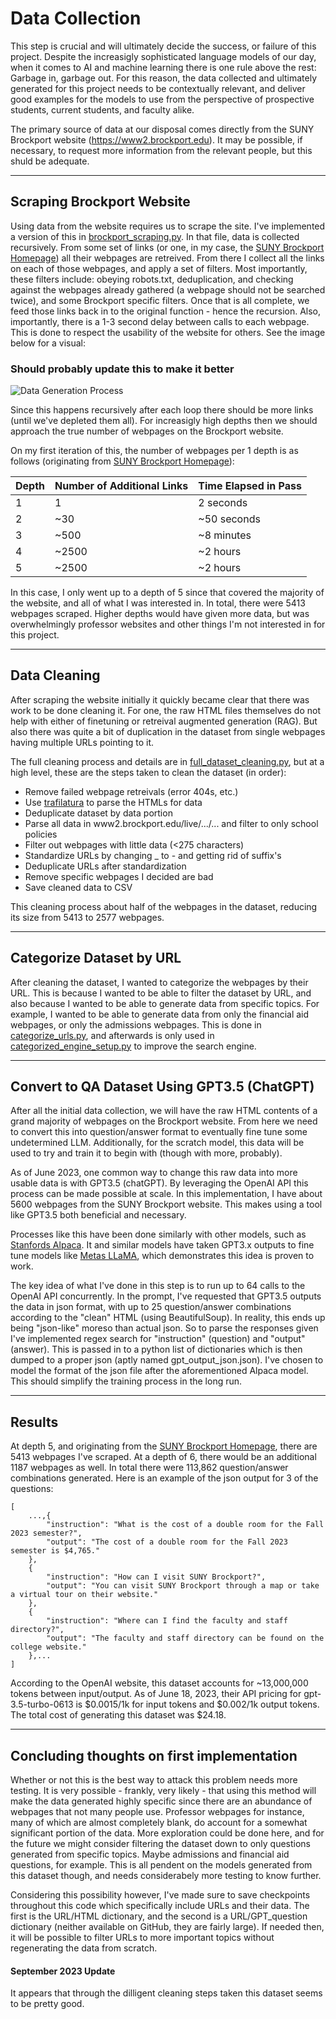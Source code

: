 # Data Collection

This step is crucial and will ultimately decide the success, or failure of this project. Despite the increasigly sophisticated language models of our day, when it comes to AI and machine learning there is one rule above the rest:  Garbage in, garbage out. For this reason, the data collected and ultimately generated for this project needs to be contextually relevant, and deliver good examples for the models to use from the perspective of prospective students, current students, and faculty alike.

The primary source of data at our disposal comes directly from the SUNY Brockport website (https://www2.brockport.edu). It may be possible, if necessary, to request more information from the relevant people, but this shuld be adequate. 

---
## Scraping Brockport Website

Using data from the website requires us to scrape the site. I've implemented a version of this in [brockport_scraping.py](./brockport_scraping.py). In that file, data is collected recursively. From some set of links (or one, in my case, the [SUNY Brockport Homepage](https://www2.brockport.edu/)) all their webpages are retreived. From there I collect all the links on each of those webpages, and apply a set of filters. Most importantly, these filters include: obeying robots.txt, deduplication, and checking against the webpages already gathered (a webpage should not be searched twice), and some Brockport specific filters. Once that is all complete, we feed those links back in to the original function - hence the recursion. Also, importantly, there is a 1-3 second delay between calls to each webpage. This is done to respect the usability of the website for others. See the image below for a visual:

### **Should probably update this to make it better**
![Data Generation Process](https://i.ibb.co/KjnySP1/cycle-white.png)

Since this happens recursively after each loop there should be more links (until we've depleted them all). For increasigly high depths then we should approach the true number of webpages on the Brockport website.

On my first iteration of this, the number of webpages per 1 depth is as follows (originating from [SUNY Brockport Homepage](https://www2.brockport.edu/)):

| Depth | Number of Additional Links | Time Elapsed in Pass |
|-------|----------------------------|----------------------|
| 1     | 1                          | 2 seconds            |
| 2     | ~30                        | ~50 seconds          |
| 3     | ~500                       | ~8 minutes           |
| 4     | ~2500                      | ~2 hours             |
| 5     | ~2500                      | ~2 hours             |

In this case, I only went up to a depth of 5 since that covered the majority of the website, and all of what I was interested in. In total, there were 5413 webpages scraped. Higher depths would have given more data, but was overwhelmingly professor websites and other things I'm not interested in for this project.

---
## Data Cleaning

After scraping the website initially it quickly became clear that there was work to be done cleaning it. For one, the raw HTML files themselves do not help with either of finetuning or retreival augmented generation (RAG). But also there was quite a bit of duplication in the dataset from single webpages having multiple URLs pointing to it.

The full cleaning process and details are in [full_dataset_cleaning.py](./full_dataset_cleaning.py), but at a high level, these are the steps taken to clean the dataset (in order):

- Remove failed webpage retreivals (error 404s, etc.)
- Use [trafilatura](https://trafilatura.readthedocs.io/en/latest/) to parse the HTMLs for data
- Deduplicate dataset by data portion
- Parse all data in www2.brockport.edu/live/.../... and filter to only school policies
- Filter out webpages with little data (<275 characters)
- Standardize URLs by changing _ to - and getting rid of suffix's
- Deduplicate URLs after standardization
- Remove specific webpages I decided are bad
- Save cleaned data to CSV

This cleaning process about half of the webpages in the dataset, reducing its size from 5413 to 2577 webpages. 

---
## Categorize Dataset by URL

After cleaning the dataset, I wanted to categorize the webpages by their URL. This is because I wanted to be able to filter the dataset by URL, and also because I wanted to be able to generate data from specific topics. For example, I wanted to be able to generate data from only the financial aid webpages, or only the admissions webpages. This is done in [categorize_urls.py](./categorize_urls.py), and afterwards is only used in [categorized_engine_setup.py](../chatgpt-pe/categorized_engine_setup.py) to improve the search engine.

---
## Convert to QA Dataset Using GPT3.5 (ChatGPT)

After all the initial data collection, we will have the raw HTML contents of a grand majority of webpages on the Brockport website. From here we need to convert this into question/answer format to eventually fine tune some undetermined LLM. Additionally, for the scratch model, this data will be used to try and train it to begin with (though with more, probably). 

As of June 2023, one common way to change this raw data into more usable data is with GPT3.5 (chatGPT). By leveraging the OpenAI API this process can be made possible at scale. In this implementation, I have about 5600 webpages from the SUNY Brockport website. This makes using a tool like GPT3.5 both beneficial and necessary. 

Processes like this have been done similarly with other models, such as [Stanfords Alpaca](https://github.com/tatsu-lab/stanford_alpaca). It and similar models have taken GPT3.x outputs to fine tune models like [Metas LLaMA](https://github.com/facebookresearch/llama), which demonstrates this idea is proven to work.

The key idea of what I've done in this step is to run up to 64 calls to the OpenAI API concurrently. In the prompt, I've requested that GPT3.5 outputs the data in json format, with up to 25 question/answer combinations according to the "clean" HTML (using BeautifulSoup). In reality, this ends up being "json-like" moreso than actual json. So to parse the responses given I've implemented regex search for "instruction" (question) and "output" (answer). This is passed in to a python list of dictionaries which is then dumped to a proper json (aptly named gpt_output_json.json). I've chosen to model the format of the json file after the aforementioned Alpaca model. This should simplify the training process in the long run.

---
## Results

At depth 5, and originating from the [SUNY Brockport Homepage](https://www2.brockport.edu/), there are 5413 webpages I've scraped. At a depth of 6, there would be an additional 1187 webpages as well. In total there were 113,862 question/answer combinations generated. Here is an example of the json output for 3 of the questions:

```
[
    ...,{
        "instruction": "What is the cost of a double room for the Fall 2023 semester?",
        "output": "The cost of a double room for the Fall 2023 semester is $4,765."
    },
    {
        "instruction": "How can I visit SUNY Brockport?",
        "output": "You can visit SUNY Brockport through a map or take a virtual tour on their website."
    },
    {
        "instruction": "Where can I find the faculty and staff directory?",
        "output": "The faculty and staff directory can be found on the college website."
    },...
]
```

According to the OpenAI website, this dataset accounts for ~13,000,000 tokens between input/output. As of June 18, 2023, their API pricing for gpt-3.5-turbo-0613 is $0.0015/1k for input tokens and $0.002/1k output tokens. The total cost of generating this dataset was $24.18.

---
## Concluding thoughts on first implementation

Whether or not this is the best way to attack this problem needs more testing. It is very possible - frankly, very likely - that using this method will make the data generated highly specific since there are an abundance of webpages that not many people use. Professor webpages for instance, many of which are almost completely blank, do account for a somewhat significant portion of the data. More exploration could be done here, and for the future we might consider filtering the dataset down to only questions generated from specific topics. Maybe admissions and financial aid questions, for example. This is all pendent on the models generated from this dataset though, and needs considerabely more testing to know further.

Considering this possibility however, I've made sure to save checkpoints throughout this code which specifically include URLs and their data. The first is the URL/HTML dictionary, and the second is a URL/GPT_question dictionary (neither available on GitHub, they are fairly large). If needed then, it will be possible to filter URLs to more important topics without regenerating the data from scratch.

#### September 2023 Update

It appears that through the dilligent cleaning steps taken this dataset seems to be pretty good.